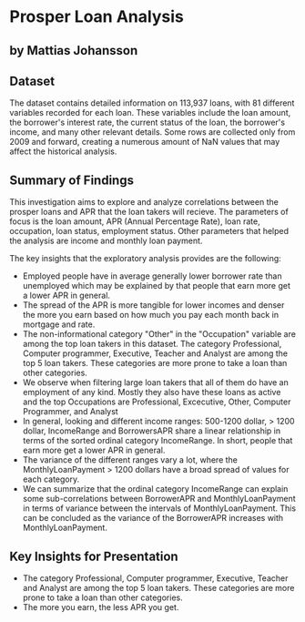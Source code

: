 # Prosper Loan Analysis
## by Mattias Johansson

## Dataset

The dataset contains detailed information on 113,937 loans, with 81 different variables recorded for each loan. These variables include the loan amount, the borrower's interest rate, the current status of the loan, the borrower's income, and many other relevant details. Some rows are collected only from 2009 and forward, creating a numerous amount of NaN values that may affect the historical analysis. 

## Summary of Findings

This investigation aims to explore and analyze correlations between the prosper loans and APR that the loan takers will recieve. The parameters of focus is the loan amount, APR (Annual Percentage Rate), loan rate, occupation, loan status, employment status. Other parameters that helped the analysis are income and monthly loan payment. 

The key insights that the exploratory analysis provides are the following:

- Employed people have in average generally lower borrower rate than unemployed which may be explained by that people that earn more get a lower APR in general.
- The spread of the APR is more tangible for lower incomes and denser the more you earn based on how much you pay each month back in mortgage and rate.
- The non-informational category "Other" in the "Occupation" variable are among the top loan takers in this dataset. The category Professional, Computer programmer, Executive, Teacher and Analyst are among the top 5 loan takers. These categories are more prone to take a loan than other categories.
- We observe when filtering large loan takers that all of them do have an employment of any kind. Mostly they also have these loans as active and the top Occupations are Professional, Excecutive, Other, Computer Programmer, and Analyst
- In general, looking and different income ranges: 500-1200 dollar, > 1200 dollar, IncomeRange and BorrowersAPR share a linear relationship in terms of the sorted ordinal category IncomeRange. In short, people that earn more get a lower APR in general.
- The variance of the different ranges vary a lot, where the MonthlyLoanPayment > 1200 dollars have a broad spread of values for each category. 
- We can summarize that the ordinal category IncomeRange can explain some sub-correlations between BorrowerAPR and MonthlyLoanPayment in terms of variance between the intervals of MonthlyLoanPayment. This can be concluded as the variance of the BorrowerAPR increases with MonthlyLoanPayment.

## Key Insights for Presentation

- The category Professional, Computer programmer, Executive, Teacher and Analyst are among the top 5 loan takers. These categories are more prone to take a loan than other categories.
- The more you earn, the less APR you get.
